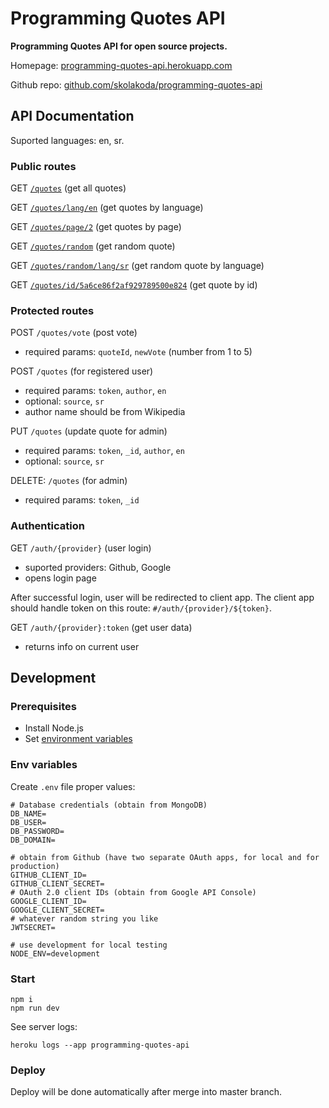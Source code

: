 # Programming Quotes API

**Programming Quotes API for open source projects.**

Homepage: [programming-quotes-api.herokuapp.com](https://programming-quotes-api.herokuapp.com)

Github repo: [github.com/skolakoda/programming-quotes-api](https://github.com/skolakoda/programming-quotes-api)

## API Documentation

Suported languages: en, sr.

### Public routes

GET [`/quotes`](https://programming-quotes-api.herokuapp.com/quotes) (get all quotes)

GET [`/quotes/lang/en`](https://programming-quotes-api.herokuapp.com/quotes/lang/en) (get quotes by language)

GET [`/quotes/page/2`](https://programming-quotes-api.herokuapp.com/quotes/page/2) (get quotes by page)

GET [`/quotes/random`](https://programming-quotes-api.herokuapp.com/quotes/random) (get random quote)

GET [`/quotes/random/lang/sr`](https://programming-quotes-api.herokuapp.com/quotes/random/lang/sr) (get random quote by language)

GET [`/quotes/id/5a6ce86f2af929789500e824`](https://programming-quotes-api.herokuapp.com/quotes/id/5a6ce86f2af929789500e824) (get quote by id)

### Protected routes

POST `/quotes/vote` (post vote)
- required params: `quoteId`, `newVote` (number from 1 to 5)

POST `/quotes` (for registered user)
- required params: `token`, `author`, `en`
- optional: `source`, `sr`
- author name should be from Wikipedia

PUT `/quotes` (update quote for admin)
- required params: `token`, `_id`, `author`, `en`
- optional: `source`, `sr`

DELETE: `/quotes` (for admin)
- required params: `token`, `_id`

### Authentication

GET `/auth/{provider}` (user login)
- suported providers: Github, Google
- opens login page

After successful login, user will be redirected to client app. The client app should handle token on this route: `#/auth/{provider}/${token}`.

GET `/auth/{provider}:token` (get user data)
- returns info on current user

## Development

### Prerequisites

- Install Node.js
- Set [environment variables](https://github.com/skolakoda/baza-podataka/wiki/Environment-variables)


### Env variables

Create `.env` file proper values:

```
# Database credentials (obtain from MongoDB)
DB_NAME=
DB_USER=
DB_PASSWORD=
DB_DOMAIN=

# obtain from Github (have two separate OAuth apps, for local and for production)
GITHUB_CLIENT_ID=
GITHUB_CLIENT_SECRET=
# OAuth 2.0 client IDs (obtain from Google API Console)
GOOGLE_CLIENT_ID=
GOOGLE_CLIENT_SECRET=
# whatever random string you like
JWTSECRET=

# use development for local testing
NODE_ENV=development
```

### Start

```
npm i
npm run dev
```

See server logs:

```
heroku logs --app programming-quotes-api
```

### Deploy

Deploy will be done automatically after merge into master branch.
